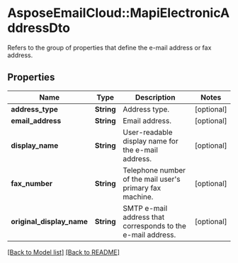 # AsposeEmailCloud::MapiElectronicAddressDto

Refers to the group of properties that define the e-mail address or fax address.             

## Properties
Name | Type | Description | Notes
---- | ---- | ----------- | -----
**address_type** |**String** | Address type.              | [optional] 
**email_address** |**String** | Email address.              | [optional] 
**display_name** |**String** | User-readable display name for the e-mail address.              | [optional] 
**fax_number** |**String** | Telephone number of the mail user's primary fax machine.              | [optional] 
**original_display_name** |**String** | SMTP e-mail address that  corresponds to the e-mail address.              | [optional] 


[[Back to Model list]](Models.md) [[Back to README]](README.md)
